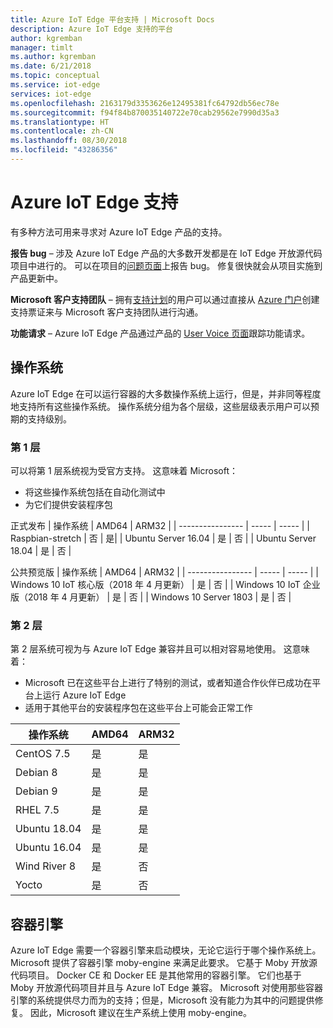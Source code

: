 ```yaml
---
title: Azure IoT Edge 平台支持 | Microsoft Docs
description: Azure IoT Edge 支持的平台
author: kgremban
manager: timlt
ms.author: kgremban
ms.date: 6/21/2018
ms.topic: conceptual
ms.service: iot-edge
services: iot-edge
ms.openlocfilehash: 2163179d3353626e12495381fc64792db56ec78e
ms.sourcegitcommit: f94f84b870035140722e70cab29562e7990d35a3
ms.translationtype: HT
ms.contentlocale: zh-CN
ms.lasthandoff: 08/30/2018
ms.locfileid: "43286356"
---
```

# <a name="azure-iot-edge-support"></a>Azure IoT Edge 支持
有多种方法可用来寻求对 Azure IoT Edge 产品的支持。

**报告 bug** – 涉及 Azure IoT Edge 产品的大多数开发都是在 IoT Edge 开放源代码项目中进行的。 可以在项目的[问题页面](https://github.com/azure/iotedge/issues)上报告 bug。 修复很快就会从项目实施到产品更新中。

**Microsoft 客户支持团队** – 拥有[支持计划](https://azure.microsoft.com/support/plans/)的用户可以通过直接从 [Azure 门户]( https://ms.portal.azure.com/signin/index/?feature.settingsportalinstance=mpac)创建支持票证来与 Microsoft 客户支持团队进行沟通。

**功能请求** – Azure IoT Edge 产品通过产品的 [User Voice 页面](https://feedback.azure.com/forums/907045-azure-iot-edge)跟踪功能请求。

## <a name="operating-systems"></a>操作系统
Azure IoT Edge 在可以运行容器的大多数操作系统上运行，但是，并非同等程度地支持所有这些操作系统。 操作系统分组为各个层级，这些层级表示用户可以预期的支持级别。

### <a name="tier-1"></a>第 1 层
可以将第 1 层系统视为受官方支持。 这意味着 Microsoft：
* 将这些操作系统包括在自动化测试中
* 为它们提供安装程序包

正式发布
| 操作系统 | AMD64 | ARM32 |
| ---------------- | ----- | ----- |
| Raspbian-stretch | 否 | 是|
| Ubuntu Server 16.04 | 是 | 否 |
| Ubuntu Server 18.04 | 是 | 否 |

公共预览版
| 操作系统 | AMD64 | ARM32 |
| ---------------- | ----- | ----- |
| Windows 10 IoT 核心版（2018 年 4 月更新） | 是 | 否 |
| Windows 10 IoT 企业版（2018 年 4 月更新） | 是 | 否 |
| Windows 10 Server 1803 | 是 | 否 |

### <a name="tier-2"></a>第 2 层
第 2 层系统可视为与 Azure IoT Edge 兼容并且可以相对容易地使用。 这意味着：
* Microsoft 已在这些平台上进行了特别的测试，或者知道合作伙伴已成功在平台上运行 Azure IoT Edge
* 适用于其他平台的安装程序包在这些平台上可能会正常工作

| 操作系统 | AMD64 | ARM32 |
| ---------------- | ----- | ----- |
| CentOS 7.5 | 是 | 是 |
| Debian 8 | 是 | 是 |
| Debian 9 | 是 | 是 |
| RHEL 7.5 | 是 | 是 |
| Ubuntu 18.04 | 是 | 是 |
| Ubuntu 16.04 | 是 | 是 |
| Wind River 8 | 是 | 否 |
| Yocto | 是 | 否 |

## <a name="container-engines"></a>容器引擎
Azure IoT Edge 需要一个容器引擎来启动模块，无论它运行于哪个操作系统上。 Microsoft 提供了容器引擎 moby-engine 来满足此要求。 它基于 Moby 开放源代码项目。 Docker CE 和 Docker EE 是其他常用的容器引擎。 它们也基于 Moby 开放源代码项目并且与 Azure IoT Edge 兼容。 Microsoft 对使用那些容器引擎的系统提供尽力而为的支持；但是，Microsoft 没有能力为其中的问题提供修复。 因此，Microsoft 建议在生产系统上使用 moby-engine。


<!-- Links -->
[lnk-edge-blog]: https://azure.microsoft.com/blog/securing-the-intelligent-edge/ 
